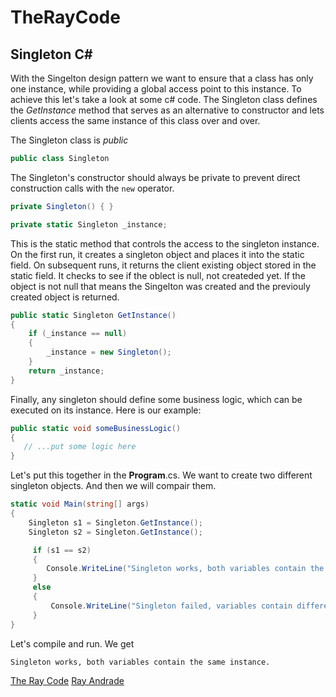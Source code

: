 # TheRayCode
## Singleton C#

With the Singelton design pattern we want to ensure that a class has only one instance, while providing a global access point to this instance.
To achieve this let's take a look at some c# code. The Singleton class defines the *GetInstance* method that serves as an
alternative to constructor and lets clients access the same instance of
this class over and over.

The Singleton class is *public*

```c#
public class Singleton
```
The Singleton's constructor should always be private to prevent direct construction calls with the `new` operator.

```c#
private Singleton() { }

private static Singleton _instance;

```
This is the static method that controls the access to the singleton instance. 
On the first run, it creates a singleton object and places it into the static field. 
On subsequent runs, it returns the client existing object stored in the static field.
It checks to see if the oblect is null, not createded yet.
If the object is not null that means the Singelton was created and the previouly created object is returned.
```c#
public static Singleton GetInstance()
{
    if (_instance == null)
    {
        _instance = new Singleton();
    }
    return _instance;
}
```
Finally, any singleton should define some business logic, which can be executed on its instance.
Here is our example:

```c#
public static void someBusinessLogic()
{
   // ...put some logic here
}
```

Let's put this together in the **Program**.cs.
We want to create two different singleton objects.
And then we will compair them.

```c#
static void Main(string[] args)
{
    Singleton s1 = Singleton.GetInstance();
    Singleton s2 = Singleton.GetInstance();

     if (s1 == s2)
     {
        Console.WriteLine("Singleton works, both variables contain the same instance.");
     }
     else
     {
         Console.WriteLine("Singleton failed, variables contain different instances.");
     }
}
```
Let's compile and run.
We get
```
Singleton works, both variables contain the same instance.
```



[The Ray Code](https://www.TheRayCode.com)
[Ray Andrade](https://www.RayAndrade.0rg)


